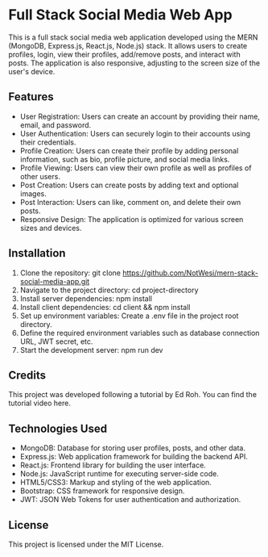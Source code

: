 # Full Stack Social Media Web App
This is a full stack social media web application developed using the MERN (MongoDB, Express.js, React.js, Node.js) stack. It allows users to create profiles, login, view their profiles, add/remove posts, and interact with posts. The application is also responsive, adjusting to the screen size of the user's device.

## Features
- User Registration: Users can create an account by providing their name, email, and password.
- User Authentication: Users can securely login to their accounts using their credentials.
- Profile Creation: Users can create their profile by adding personal information, such as bio, profile picture, and social media links.
- Profile Viewing: Users can view their own profile as well as profiles of other users.
- Post Creation: Users can create posts by adding text and optional images.
- Post Interaction: Users can like, comment on, and delete their own posts.
- Responsive Design: The application is optimized for various screen sizes and devices.
## Installation
1. Clone the repository: git clone https://github.com/NotWesi/mern-stack-social-media-app.git
2. Navigate to the project directory: cd project-directory
3. Install server dependencies: npm install
4. Install client dependencies: cd client && npm install
5. Set up environment variables:
Create a .env file in the project root directory.
6. Define the required environment variables such as database connection URL, JWT secret, etc.
7. Start the development server: npm run dev

## Credits
This project was developed following a tutorial by Ed Roh. You can find the tutorial video here.

## Technologies Used
- MongoDB: Database for storing user profiles, posts, and other data.
- Express.js: Web application framework for building the backend API.
- React.js: Frontend library for building the user interface.
- Node.js: JavaScript runtime for executing server-side code.
- HTML5/CSS3: Markup and styling of the web application.
- Bootstrap: CSS framework for responsive design.
- JWT: JSON Web Tokens for user authentication and authorization.

## License
This project is licensed under the MIT License.
